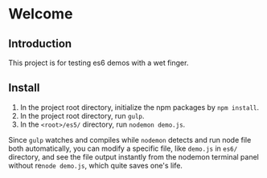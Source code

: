 # Welcome

## Introduction

This project is for testing es6 demos with a wet finger.

## Install 

1. In the project root directory, initialize the npm packages by `npm install`.
2. In the project root directory, run `gulp`.
3. In the `<root>/es5/` directory, run `nodemon demo.js`.

Since `gulp` watches and compiles while `nodemon` detects and run node file both automatically, 
you can modify a specific file, like `demo.js` in `es6/` directory, and see the file output instantly from the nodemon terminal panel without re`node demo.js`, which quite saves one's life.
